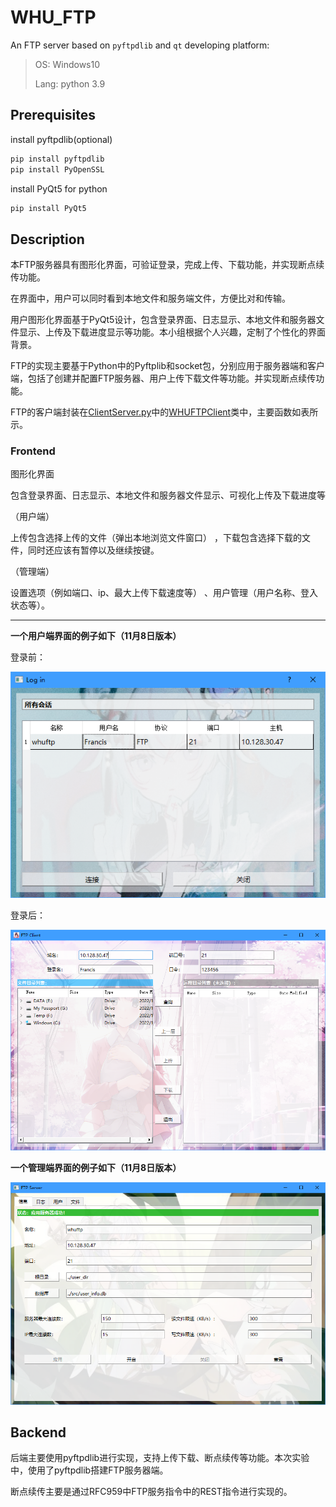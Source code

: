 # WHU_FTP
An FTP server based on `pyftpdlib` and `qt`
developing platform:
>OS: Windows10
>
>Lang: python 3.9

## Prerequisites 
install pyftpdlib(optional)
```bash
pip install pyftpdlib
pip install PyOpenSSL
```
install PyQt5 for python
```bash
pip install PyQt5
```

## Description
本FTP服务器具有图形化界面，可验证登录，完成上传、下载功能，并实现断点续传功能。

在界面中，用户可以同时看到本地文件和服务端文件，方便比对和传输。

用户图形化界面基于PyQt5设计，包含登录界面、日志显示、本地文件和服务器文件显示、上传及下载进度显示等功能。本小组根据个人兴趣，定制了个性化的界面背景。

FTP的实现主要基于Python中的Pyftplib和socket包，分别应用于服务器端和客户端，包括了创建并配置FTP服务器、用户上传下载文件等功能。并实现断点续传功能。

FTP的客户端封装在[ClientServer.py](https://github.com/cylqqqcyl/WHU_FTP/blob/main/src/ClientServer.py)中的[WHUFTPClient](https://github.com/cylqqqcyl/WHU_FTP/blob/923c1112a63cbe18f58ae5e761253ecde383f6ae/src/ClientServer.py#L140)类中，主要函数如表所示。
### Frontend

图形化界面

包含登录界面、日志显示、本地文件和服务器文件显示、可视化上传及下载进度等

（用户端）

上传包含选择上传的文件（弹出本地浏览文件窗口） ，下载包含选择下载的文件，同时还应该有暂停以及继续按键。

（管理端）

设置选项（例如端口、ip、最大上传下载速度等） 、用户管理（用户名称、登入状态等）。

---
**一个用户端界面的例子如下（11月8日版本）**

登录前：

![用户FTP界面1](figures/client1108_1.png)

登录后：

![用户FTP界面2](figures/client1108_2.png)

**一个管理端界面的例子如下（11月8日版本）**

![管理FTP界面](figures/server1108.png)

## Backend

后端主要使用pyftpdlib进行实现，支持上传下载、断点续传等功能。本次实验中，使用了pyftpdlib搭建FTP服务器端。

断点续传主要是通过RFC959中FTP服务指令中的REST指令进行实现的。
